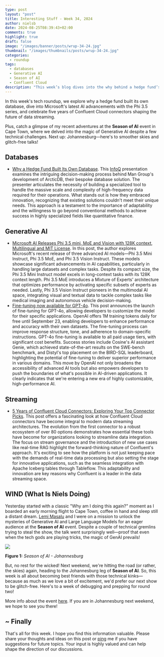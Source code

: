 ```yaml
---
type: post
layout: "post"
title: Interesting Stuff - Week 34, 2024
author: nielsb
date: 2024-08-25T08:39:43+02:00
comments: true
highlight: true
draft: false
image: "/images/banner/posts/wrup-34-24.jpg"
thumbnail: "/images/thumbnails/posts/wrup-34-24.jpg"
categories:
  - roundup
tags:
  - databases
  - Generative AI
  - Season of AI
  - Confluent Cloud
description: "This week’s blog dives into the why behind a hedge fund’s custom database, explores Microsoft’s latest AI models, and celebrates 5 years of Confluent Cloud connectors. Plus, a recap of my Generative AI talk at the Season of AI event in Cape Town, with Johannesburg up next!"
---
```


In this week's tech roundup, we explore why a hedge fund built its own database, dive into Microsoft's latest AI advancements with the Phi 3.5 series, and celebrate five years of Confluent Cloud connectors shaping the future of data streaming.

Plus, catch a glimpse of my recent adventures at the **Season of AI** event in Cape Town, where we delved into the magic of Generative AI despite a few technical challenges. Next up: Johannesburg—here's to smoother skies and glitch-free talks!

<!--more-->

## Databases

* [Why a Hedge Fund Built Its Own Database][1]. This [InfoQ][iq] presentation examines the intriguing decision-making process behind Man Group's development of ArcticDB, their bespoke database solution. The presenter articulates the necessity of building a specialized tool to handle the massive scale and complexity of high-frequency data required for their operations. What stands out is how they embraced innovation, recognizing that existing solutions couldn't meet their unique needs. This approach is a testament to the importance of adaptability and the willingness to go beyond conventional methods to achieve success in highly specialized fields like quantitative finance.

## Generative AI

* [Microsoft AI Releases Phi 3.5 mini, MoE and Vision with 128K context, Multilingual and MIT License][2]. In this post, the author explores Microsoft's recent release of three advanced AI models—Phi 3.5 Mini Instruct, Phi 3.5 MoE, and Phi 3.5 Vision Instruct. These models showcase significant advancements in AI capabilities, particularly in handling large datasets and complex tasks. Despite its compact size, the Phi 3.5 Mini Instruct model excels in long-context tasks with its 128K context length. Phi 3.5 MoE introduces a Mixture of Experts' architecture that optimizes performance by activating specific subsets of experts as needed. Lastly, Phi 3.5 Vision Instruct pioneers in the multimodal AI space, integrating visual and textual data to tackle complex tasks like medical imaging and autonomous vehicle decision-making.
* [Fine-tuning now available for GPT-4o][3]. This post announces the launch of fine-tuning for GPT-4o, allowing developers to customize the model for their specific applications. OpenAI offers 1M training tokens daily for free until September 23, enabling developers to enhance performance and accuracy with their own datasets. The fine-tuning process can improve response structure, tone, and adherence to domain-specific instructions. GPT-4o fine-tuning is available to all paid usage tiers, with significant cost benefits. Success stories include Cosine's AI assistant Genie, which achieved state-of-the-art results on the SWE-bench benchmark, and Distyl's top placement on the BIRD-SQL leaderboard, highlighting the potential of fine-tuning to deliver superior performance in various domains. This move by OpenAI not only broadens the accessibility of advanced AI tools but also empowers developers to push the boundaries of what's possible in AI-driven applications. It clearly indicates that we're entering a new era of highly customizable, high-performance AI.

## Streaming

* [5 Years of Confluent Cloud Connectors: Exploring Your Top Connector Picks][4]. This post offers a fascinating look at how Confluent Cloud connectors have become integral to modern data streaming architectures. The evolution from the first connector to a robust ecosystem of over 80 options demonstrates how essential these tools have become for organizations looking to streamline data integration. The focus on stream governance and the introduction of new use cases like real-time RAG highlight the forward-thinking nature of Confluent's approach. It's exciting to see how the platform is not just keeping pace with the demands of real-time data processing but also setting the stage for innovative applications, such as the seamless integration with Apache Iceberg tables through Tableflow. This adaptability and innovation are key reasons why Confluent is a leader in the data streaming space.

## WIND (What Is Niels Doing)

Yesterday started with a classic "Why am I doing this again?" moment as I boarded an early morning flight to Cape Town, coffee in hand and sleep still a distant dream. [Lemi Masalu][lemi] and I were on a mission to unlock the mysteries of Generative AI and Large Language Models for an eager audience at the **Season of AI** event. Despite a couple of technical gremlins trying to steal the show, the talk went surprisingly well—proof that even when the tech gods are playing tricks, the magic of GenAI prevails!

![](/images/posts/unlock-magic-jhb.png)

**Figure 1:** *Season of AI - Johannesburg*

But, no rest for the wicked! Next weekend, we're hitting the road (or rather, the skies) again, heading to the Johannesburg leg of **Season of AI**. So, this week is all about becoming best friends with those technical kinks—because as much as we love a bit of excitement, we'd prefer our next show to be glitch-free. Here's to a week of debugging and prepping for round two!

More info about the event [here][5]. If you are in Johannesburg next weekend, we hope to see you there!

## ~ Finally

That's all for this week. I hope you find this information valuable. Please share your thoughts and ideas on this post or [ping][ma] me if you have suggestions for future topics. Your input is highly valued and can help shape the direction of our discussions.

[ma]: mailto:niels.it.berglund@gmail.com
[mp]: https://blog.acolyer.org
[iq]: https://www.infoq.com/
[ew]: http://sqlonice.com/
[re]: http://blog.revolutionanalytics.com
[sqsk]: https://www.sqlskills.com
[mdaveyblog]: https://mdavey.wordpress.com/
[charlblog]: https://charlla.com/

[jovpop]: https://twitter.com/JovanPop_MSFT
[bobw]: https://twitter.com/bobwardms
[revod]: https://twitter.com/revodavid
[lonny]: https://twitter.com/sqL_handLe
[ewtw]: https://twitter.com/sqlOnIce
[buckw]: https://twitter.com/BuckWoodyMSFT
[mattw]: https://twitter.com/matthewwarren
[murba]: https://twitter.com/muratdemirbas
[daveda]: https://twitter.com/davidthecoder
[adcol]: https://twitter.com/adriancolyer
[jesrod]: https://twitter.com/jrdothoughts
[tomaz]: https://twitter.com/tomaz_tsql
[dataart]: https://twitter.com/dataartisans
[luis]: https://twitter.com/luis_de_sousa
[benstop]: https://twitter.com/benstopford
[conflu]: https://twitter.com/confluentinc
[tylert]: https://twitter.com/tyler_treat
[andrewng]: https://twitter.com/AndrewYNg
[lawr]: https://twitter.com/bytezn
[jue]: https://twitter.com/b0rk
[yan]: https://twitter.com/theburningmonk
[danny]: https://twitter.com/g9yuayon
[rmoff]: https://www.linkedin.com/in/robinmoffatt/
[ryansw]: https://twitter.com/ryanswanstrom
[pabloc]: https://twitter.com/pabloc_ds
[mklep]: https://twitter.com/martinkl
[mdavey]: https://twitter.com/matt_davey
[jboner]: https://twitter.com/jboner
[joeduff]: https://twitter.com/funcOfJoe
[charl]: https://twitter.com/charllamprecht
[dbricks]: https://twitter.com/databricks
[adsit]: https://twitter.com/SitnikAdam
[vicky]: https://twitter.com/vickyharp
[dscentral]: https://twitter.com/DataScienceCtrl
[natemc]: https://twitter.com/natemcmaster
[ads]: https://twitter.com/azuredatastudio
[travw]: https://twitter.com/radtravis
[emilk]: https://twitter.com/IsTheArchitect
[netflx]: https://netflixtechblog.com/
[hubert]: https://www.linkedin.com/in/hkdulay/
[jserra]: https://www.linkedin.com/in/jamesserra/
[lemi]: https://www.linkedin.com/in/lemimasalu/
[michael]: https://www.linkedin.com/in/michaeladrianjohnson/

[1]: https://www.infoq.com/presentations/arcticdb/
[2]: https://www.marktechpost.com/2024/08/21/microsoft-ai-releases-phi-3-5-mini-moe-and-vision-with-128k-context-multilingual-and-mit-license/
[3]: https://openai.com/index/gpt-4o-fine-tuning/
[4]: https://www.confluent.io/blog/top-confluent-connectors/
[5]: https://cptmsdug.dev/
